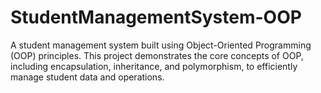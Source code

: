 # StudentManagementSystem-OOP
A student management system built using Object-Oriented Programming (OOP) principles. This project demonstrates the core concepts of OOP, including encapsulation, inheritance, and polymorphism, to efficiently manage student data and operations.
